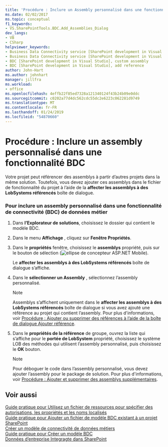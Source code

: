 ```yaml
---
title: 'Procédure : Inclure un Assembly personnalisé dans une fonctionnalité BDC | Microsoft Docs'
ms.date: 02/02/2017
ms.topic: conceptual
f1_keywords:
- VS.SharePointTools.BDC.Add_Assemblies_Dialog
dev_langs:
- VB
- CSharp
helpviewer_keywords:
- Business Data Connectivity service [SharePoint development in Visual Studio], add reference
- Business Data Connectivity service [SharePoint development in Visual Studio], custom assembly
- BDC [SharePoint development in Visual Studio], custom assembly
- BDC [SharePoint development in Visual Studio], add reference
author: John-Hart
ms.author: johnhart
manager: jillfra
ms.workload:
- office
ms.openlocfilehash: 4effb22f85ed7328a121340124f43b24b09e0ddc
ms.sourcegitcommit: c0202a77d4dc562cdc55dc2e6223c062281d9749
ms.translationtype: MT
ms.contentlocale: fr-FR
ms.lasthandoff: 01/24/2019
ms.locfileid: "54870660"
---
```

# <a name="how-to-include-a-custom-assembly-in-a-bdc-feature"></a>Procédure : Inclure un assembly personnalisé dans une fonctionnalité BDC
  Votre projet peut référencer des assemblys à partir d’autres projets dans la même solution. Toutefois, vous devez ajouter ces assemblys dans le fichier de fonctionnalité du projet à l’aide de la **affecter les assemblys à des LobSystems référencés** boîte de dialogue.  
  
### <a name="to-include-a-custom-assembly-in-a-business-data-connectivity-bdc-feature"></a>Pour inclure un assembly personnalisé dans une fonctionnalité de connectivité (BDC) de données métier
  
1.  Dans **l’Explorateur de solutions**, choisissez le dossier qui contient le modèle BDC.  
  
2.  Dans le menu **Affichage** , cliquez sur **Fenêtre Propriétés**.  
  
3.  Dans le **propriétés** fenêtre, choisissez le **assemblys** propriété, puis sur le bouton de sélection (![ellipse de concepteur ASP.NET Mobile](../sharepoint/media/mwellipsis.gif "ASP.NET Mobile Ellipse de concepteur")).  
  
     Le **affecter les assemblys à des LobSystems référencés** boîte de dialogue s’affiche.  
  
4.  Dans le **sélectionner un Assembly** , sélectionnez l’assembly personnalisé.  
  
    > [!NOTE]  
    >  Assemblys s’affichent uniquement dans le **affecter les assemblys à des LobSystems référencés** boîte de dialogue si vous avez ajouté une référence au projet qui contient l’assembly. Pour plus d'informations, voir [Procédure : Ajouter ou supprimer des références à l’aide de la boîte de dialogue Ajouter référence](https://msdn.microsoft.com/3bd75d61-f00c-47c0-86a2-dd1f20e231c9).  
  
5.  Dans le **propriétés de la référence** de groupe, ouvrez la liste qui s’affiche pour le **portée de LobSystem** propriété, choisissez le système LOB des méthodes qui utilisent l’assembly personnalisé, puis choisissez le **OK**  bouton.  
  
    > [!NOTE]  
    >  Pour déboguer le code dans l’assembly personnalisé, vous devez ajouter l’assembly pour le package de solution. Pour plus d'informations, voir [Procédure : Ajouter et supprimer des assemblys supplémentaires](../sharepoint/how-to-add-and-remove-additional-assemblies.md).  
  
## <a name="see-also"></a>Voir aussi
 [Guide pratique pour Utilisez un fichier de ressources pour spécifier des autorisations, les propriétés et les noms localisés](../sharepoint/how-to-use-a-resource-file-to-specify-localized-names-properties-and-permissions.md)   
 [Guide pratique pour Ajouter un fichier de modèle BDC existant à un projet SharePoint](../sharepoint/how-to-add-an-existing-bdc-model-file-to-a-sharepoint-project.md)   
 [Créer un modèle de connectivité de données métiers](../sharepoint/creating-a-business-data-connectivity-model.md)   
 [Guide pratique pour Créer un modèle BDC](../sharepoint/how-to-create-a-bdc-model.md)   
 [Données d’entreprise Integragte dans SharePoint](../sharepoint/integrating-business-data-into-sharepoint.md)  
